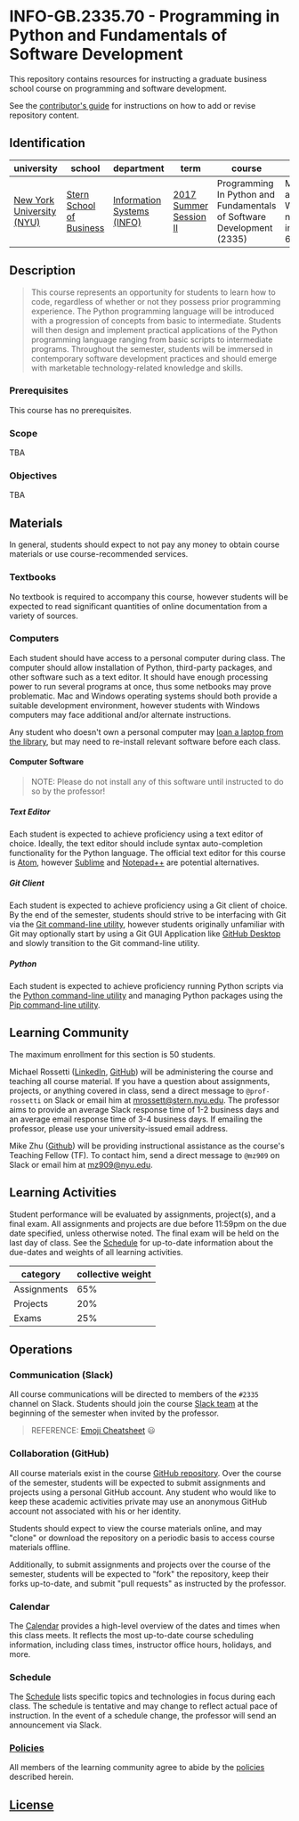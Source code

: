 # INFO-GB.2335.70 - Programming in Python and Fundamentals of Software Development

This repository contains resources for instructing a graduate business school course on programming and software development.

See the [contributor's guide](/CONTRIBUTING.md) for instructions on how to add or revise repository content.

## Identification

university | school | department | term | course | section | credits
--- | --- | --- | --- | --- | --- | ---
[New York University (NYU)](http://www.nyu.edu/) | [Stern School of Business](http://www.stern.nyu.edu/) | [Information Systems (INFO)](http://www.stern.nyu.edu/experience-stern/about/departments-centers-initiatives/academic-departments/ioms-dept) | [2017 Summer Session II](http://www.stern.nyu.edu/portal-partners/registrar/academic-calendars/summer-2017-calendar) | Programming In Python and Fundamentals of Software Development (2335) | Monday and Wednesday nights (70) in KMC 4-60 | 3

## Description

> This course represents an opportunity for students to learn how to code, regardless of whether or not they possess prior programming experience. The Python programming language will be introduced with a progression of concepts from basic to intermediate. Students will then design and implement practical applications of the Python programming language ranging from basic scripts to intermediate programs. Throughout the semester, students will be immersed in contemporary software development practices and should emerge with marketable technology-related knowledge and skills.

### Prerequisites

This course has no prerequisites.

### Scope

TBA

### Objectives

TBA















## Materials

In general, students should expect to not pay any money to obtain course materials or use course-recommended services.

### Textbooks

No textbook is required to accompany this course,
 however students will be expected to read significant quantities of online documentation
 from a variety of sources.

### Computers

Each student should have access to a personal computer during class. The computer should allow installation of Python, third-party packages, and other software such as a text editor. It should have enough processing power to run several programs at once, thus some netbooks may prove problematic. Mac and Windows operating systems should both provide a suitable development environment, however students with Windows computers may face additional and/or alternate instructions.

Any student who doesn't own a personal computer may [loan a laptop from the library](https://library.nyu.edu/services/computing/on-campus/laptop-loans/), but may need to re-install relevant software before each class.

#### Computer Software

> NOTE: Please do not install any of this software until instructed to do so by the professor!

##### Text Editor

Each student is expected to achieve proficiency using a text editor of choice.
Ideally, the text editor should include syntax auto-completion functionality for the Python language.
The official text editor for this course is [Atom](https://atom.io/),
 however [Sublime](https://www.sublimetext.com/)
 and [Notepad++](https://notepad-plus-plus.org/) are potential alternatives.

##### Git Client

Each student is expected to achieve proficiency using a Git client of choice. By the end of the semester, students should strive to be interfacing with Git via the [Git command-line utility](https://git-scm.com/downloads), however students originally unfamiliar with Git may optionally start by using a Git GUI Application like [GitHub Desktop](https://desktop.github.com/) and slowly transition to the Git command-line utility.

##### Python

Each student is expected to achieve proficiency running Python scripts via the [Python command-line utility](https://www.python.org/) and managing Python packages using the [Pip command-line utility](https://pypi.python.org/pypi/pip).

## Learning Community

The maximum enrollment for this section is 50 students.

Michael Rossetti ([LinkedIn](https://www.linkedin.com/in/mikerossetti), [GitHub](https://github.com/s2t2))
 will be administering the course and teaching all course material.
 If you have a question about assignments, projects, or anything covered in class,
 send a direct message to `@prof-rossetti` on Slack
 or email him at [mrossett@stern.nyu.edu](mailto:mrossett@stern.nyu.edu).
 The professor aims to provide an average Slack response time of 1-2 business days and an average email response time of 3-4 business days. If emailing the professor, please use your university-issued email address.

Mike Zhu ([Github](https://github.com/mz888)) will be providing instructional assistance as the course's Teaching Fellow (TF). To contact him, send a direct message to `@mz909` on Slack or email him at [mz909@nyu.edu](mailto:mz909@nyu.edu).

## Learning Activities

Student performance will be evaluated by assignments, project(s), and a final exam. All assignments and projects are due before 11:59pm on the due date specified, unless otherwise noted. The final exam will be held on the last day of class. See the [Schedule](/SCHEDULE.md) for up-to-date information about the due-dates and weights of all learning activities.

category | collective weight
--- | ---
Assignments | 65%
Projects | 20%
Exams | 25%

## Operations

### Communication (Slack)

All course communications will be directed to members of the `#2335` channel on Slack. Students should join the course [Slack team](https://nyu-info-2335-70.slack.com/) at the beginning of the semester when invited by the professor.

> REFERENCE: [Emoji Cheatsheet](https://www.webpagefx.com/tools/emoji-cheat-sheet/) :smiley:

### Collaboration (GitHub)

All course materials exist in the course [GitHub repository](https://github.com/prof-rossetti/nyu-info-2335-70-201706). Over the course of the semester, students will be expected to submit assignments and projects using a personal GitHub account. Any student who would like to keep these academic activities private may use an anonymous GitHub account not associated with his or her identity.

Students should expect to view the course materials online, and may "clone" or download the repository on a periodic basis to access course materials offline.

Additionally, to submit assignments and projects over the course of the semester, students will be expected to "fork" the repository, keep their forks up-to-date, and submit "pull requests" as instructed by the professor.

### Calendar

The [Calendar](https://calendar.google.com/calendar/embed?src=prof.mj.rossetti%40gmail.com&ctz=America/New_York) provides a high-level overview of the dates and times when this class meets. It reflects the most up-to-date course scheduling information, including class times, instructor office hours, holidays, and more.

### Schedule

The [Schedule](/SCHEDULE.md) lists specific topics and technologies in focus during each class. The schedule is tentative and may change to reflect actual pace of instruction. In the event of a schedule change, the professor will send an announcement via Slack.

### [Policies](/POLICIES.md)

All members of the learning community agree to abide by the [policies](/POLICIES.md) described herein.








## [License](/LICENSE.md)
